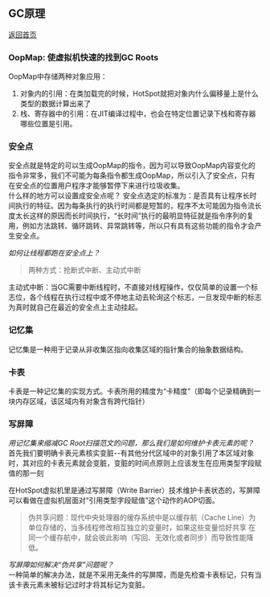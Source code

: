 ## GC原理
[返回首页](../../index.md)
### OopMap: 使虚拟机快速的找到GC Roots  
OopMap中存储两种对象应用：  
1. 对象内的引用：在类加载完的时候，HotSpot就把对象内什么偏移量上是什么类型的数据计算出来了  
2. 栈、寄存器中的引用：在JIT编译过程中，也会在特定位置记录下栈和寄存器哪些位置是引用。  

### 安全点  
安全点就是特定的可以生成OopMap的指令，因为可以导致OopMap内容变化的指令非常多，我们不可能为每条指令都生成OopMap，所以引入了安全点，只有在安全点的位置用户程序才能够暂停下来进行垃圾收集。  
什么样的地方可以设置成安全点呢？ 安全点选定的标准为：是否具有让程序长时间执行的特征。因为每条执行的执行时间都是短暂的，程序不太可能因为指令流长度太长这样的原因而长时间执行，“长时间”执行的最明显特征就是指令序列的复用，例如方法跳转、循环跳转、异常跳转等，所以只有具有这些功能的指令才会产生安全点。  

*如何让线程都跑在安全点上？* 
> 两种方式：抢断式中断、主动式中断  

主动式中断：当GC需要中断线程时，不直接对线程操作，仅仅简单的设置一个标志位，各个线程在执行过程中或不停地主动去轮询这个标志，一旦发现中断的标志为真时就自己在最近的安全点上主动挂起。  

### 记忆集
记忆集是一种用于记录从非收集区指向收集区域的指针集合的抽象数据结构。  

### 卡表
卡表是一种记忆集的实现方式。卡表所用的精度为“卡精度”（即每个记录精确到一块内存区域，该区域内有对象含有跨代指针）  

### 写屏障
*用记忆集来缩减GC Root扫描范文的问题，那么我们是如何维护卡表元素的呢？*  
首先我们要明确卡表元素核实变脏--有其他分代区域中的对象引用了本区域对象时，其对应的卡表元素就会变脏，变脏的时间点原则上应该发生在应用类型字段赋值的那一刻  

在HotSpot虚拟机里是通过写屏障（Write Barrier）技术维护卡表状态的，写屏障可以看做在虚拟机层面对“引用类型字段赋值”这个动作的AOP切面。

> 伪共享问题：现代中央处理器的缓存系统中是以缓存航（Cache Line）为单位存储的，当多线程修改相互独立的变量时，如果这些变量恰好共享
在同一个缓存航中，就会彼此影响（写回、无效化或者同步）而导致性能降低。

*写屏障如何解决“伪共享”问题呢？*   
一种简单的解决办法，就是不采用无条件的写屏障，而是先检查卡表标记，只有当该卡表元素未被标记过时才将其标记为变脏。  
